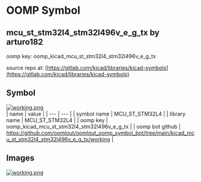# OOMP Symbol  
## mcu_st_stm32l4_stm32l496v_e_g_tx  by arturo182  
  
oomp key: oomp_kicad_mcu_st_stm32l4_stm32l496v_e_g_tx  
  
source repo at: [https://gitlab.com/kicad/libraries/kicad-symbols](https://gitlab.com/kicad/libraries/kicad-symbols)  
## Symbol  
  
[![working.png](working_600.png)](working.png)  
| name | value | 
| --- | --- | 
| symbol name | MCU_ST_STM32L4 | 
| library name | MCU_ST_STM32L4 | 
| oomp key | oomp_kicad_mcu_st_stm32l4_stm32l496v_e_g_tx | 
| oomp bot github | https://github.com/oomlout/oomlout_oomp_symbol_bot/tree/main/kicad_mcu_st_stm32l4_stm32l496v_e_g_tx/working | 
## Images  
  
[![working.png](working_140.png)](working.png)  
